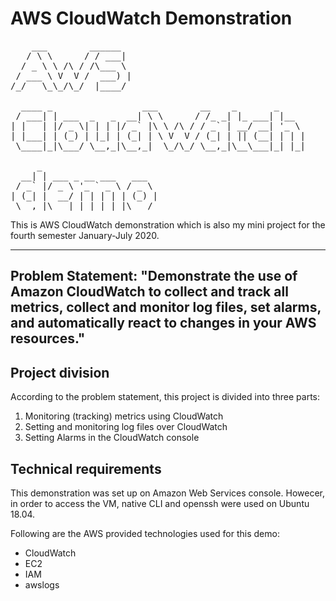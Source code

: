 # AWS CloudWatch Demonstration

<pre>    ___        ______  
   / \ \      / / ___| 
  / _ \ \ /\ / /\___ \ 
 / ___ \ V  V /  ___) |
/_/   \_\_/\_/  |____/ 
                       
  ____ _                 ___        __    _       _     
 / ___| | ___  _   _  __| \ \      / /_ _| |_ ___| |__  
| |   | |/ _ \| | | |/ _` |\ \ /\ / / _` | __/ __| &apos;_ \ 
| |___| | (_) | |_| | (_| | \ V  V / (_| | || (__| | | |
 \____|_|\___/ \__,_|\__,_|  \_/\_/ \__,_|\__\___|_| |_|
                                                        
     _                      
  __| | ___ _ __ ___   ___  
 / _` |/ _ \ &apos;_ ` _ \ / _ \ 
| (_| |  __/ | | | | | (_) |
 \__,_|\___|_| |_| |_|\___/ 
</pre>

This is AWS CloudWatch demonstration which is also my mini project for the fourth semester January-July 2020.

---
Problem Statement: "Demonstrate the use of Amazon CloudWatch to collect and track all metrics, collect and monitor log files, set alarms, and automatically react to changes in your AWS resources."
---

## Project division

According to the problem statement, this project is divided into three parts:

1. Monitoring (tracking) metrics using CloudWatch
2. Setting and monitoring log files over CloudWatch
3. Setting Alarms in the CloudWatch console

## Technical requirements

This demonstration was set up on Amazon Web Services console. Howecer, in order to access the VM, native CLI and openssh were used on Ubuntu 18.04.

Following are the AWS provided technologies used for this demo:

- CloudWatch
- EC2
- IAM
- awslogs


